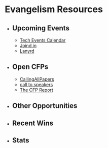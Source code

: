 # Evangelism Resources

* ## Upcoming Events
  * [Tech Events Calendar]()
  * [Joind.in](https://joind.in/)
  * [Lanyrd](lanyrd.com)
* ## Open CFPs 
  * [CallingAllPapers](http://callingallpapers.com/)
  * [call to speakers](https://calltospeakers.com/)
  * [The CFP Report](https://thecfpreport.com/)

* ## Other Opportunities 

* ## Recent Wins

* ## Stats
